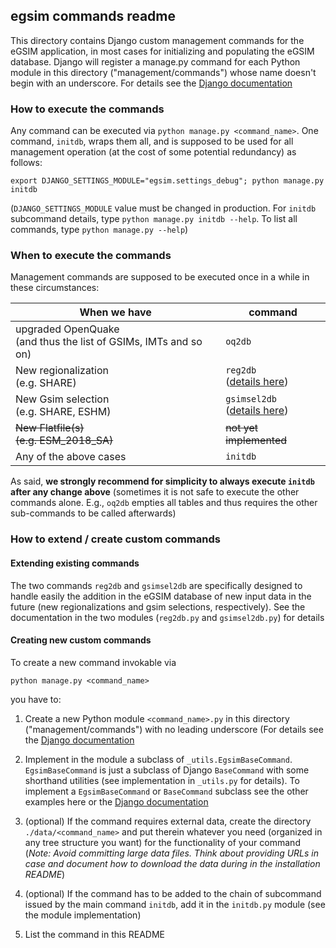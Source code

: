 ## egsim commands readme

This directory contains Django custom management commands
for the eGSIM application, in most cases for initializing and populating the
eGSIM database. Django will register a manage.py
command for each Python module in this directory
("management/commands") whose name doesn't begin with an
underscore.
For details see the [Django documentation](https://docs.djangoproject.com/en/2.2/howto/custom-management-commands/)


### How to execute the commands

Any command can be executed via `python manage.py <command_name>`. One command,
`initdb`, wraps them all, and is supposed to be used for all
management operation (at the cost of some potential redundancy) as follows:
```
export DJANGO_SETTINGS_MODULE="egsim.settings_debug"; python manage.py initdb
```
(`DJANGO_SETTINGS_MODULE` value must be changed in production.
For `initdb` subcommand details, type `python manage.py initdb --help`.
To list all commands, type `python manage.py --help`)

### When to execute the commands

Management commands are supposed to be executed once
in a while in these circumstances:

When we have | command
--- | ---
upgraded OpenQuake<br/>(and thus the list of GSIMs, IMTs and so on) | `oq2db`
New regionalization<br/>(e.g. SHARE) | `reg2db`<br/>([details here](#Extending-existing-commands))
New Gsim selection<br/>(e.g. SHARE, ESHM) | `gsimsel2db`<br/>([details here](#Extending-existing-commands))
~~New Flatfile(s)<br/>(e.g. ESM_2018_SA)~~ | ~~not yet implemented~~
Any of the above cases | `initdb`

As said, **we strongly recommend for simplicity to always execute
`initdb` after any change above** (sometimes it is not safe
to execute the other commands alone. E.g., `oq2db` empties all
tables and thus requires the other sub-commands
to be called afterwards)

### How to extend / create custom commands

#### Extending existing commands

The two commands `reg2db` and `gsimsel2db` are specifically designed to handle
easily the addition in the eGSIM database of new input data in the
future (new regionalizations and gsim selections, respectively).
See the documentation in the two modules (`reg2db.py` and
`gsimsel2db.py`) for details

#### Creating new custom commands

To create a new command invokable via
```
python manage.py <command_name>
```
you have to:

1. Create a new Python module `<command_name>.py`
   in this directory ("management/commands") with no leading
   underscore (For details see  the [Django documentation](
   https://docs.djangoproject.com/en/2.2/howto/custom-management-commands/)
   
2. Implement in the module a subclass of `_utils.EgsimBaseCommand`.
   `EgsimBaseCommand` is just a subclass of Django `BaseCommand`
   with some shorthand utilities (see implementation in `_utils.py` for details).
   To implement a `EgsimBaseCommand` or `BaseCommand` subclass see the
   other examples here or the [Django documentation](
   https://docs.djangoproject.com/en/2.2/howto/custom-management-commands/)

3. (optional) If the command requires external data, create the
   directory `./data/<command_name>` and put therein whatever you
   need (organized in any tree structure you want) for the functionality of
   your command (*Note: Avoid committing large data files.
   Think about providing URLs in case and document how to download
   the data during in the installation README*)

4. (optional) If the command has to be added to the chain of
   subcommand issued by the main command `initdb`, add it
   in the `initdb.py` module (see the module implementation) 
   <!-- Avoid trying to add (sub)commands automatically based on e.g., a
    scan of the commands directory: first you want to have control over the
    execution order, second you might want to implement some command
    that is not part of the main initialization chain -->
    
5. List the command in this README


